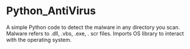 # Python_AntiVirus
A simple Python code to detect the malware in any directory you scan. Malware refers to .dll, .vbs, .exe, . scr files. Imports OS library to interact with the operating system.
